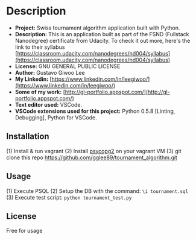 # Description
- **Project:** Swiss tournament algorithm application built with Python.
- **Description:** This is an application built as part of the FSND (Fullstack Nanodegree) certificate from Udacity. To check it out more, here's the link to their syllabus [https://classroom.udacity.com/nanodegrees/nd004/syllabus](https://classroom.udacity.com/nanodegrees/nd004/syllabus)
- **License:** GNU GENERAL PUBLIC LICENSE
- **Author:** Gustavo Giwoo Lee
- **My Linkedin:** [https://www.linkedin.com/in/leegiwoo/](https://www.linkedin.com/in/leegiwoo/)
- **Some of my work:** [http://gl-portfolio.appspot.com/](http://gl-portfolio.appspot.com/)
- **Text editor used:** VSCode.
- **VSCode extensions used for this project:** Python 0.5.8 [Linting, Debugging], Python for VSCode.

## Installation
(1) Install & run vagrant
(2) Install [psycopg2](http://initd.org/psycopg/) on your vagrant VM
(3) git clone this repo https://github.com/gglee89/tournament_algorithm.git

## Usage
(1) Execute PSQL
(2) Setup the DB with the command: ```\i tournament.sql```
(3) Execute test script: ```python tournament_test.py```

## License
Free for usage
